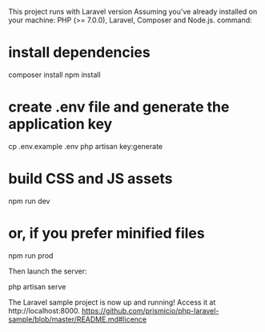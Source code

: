 This project runs with Laravel version
Assuming you've already installed on your machine: PHP (>= 7.0.0), Laravel, Composer and Node.js.
command:
# install dependencies
composer install
npm install

# create .env file and generate the application key
cp .env.example .env
php artisan key:generate

# build CSS and JS assets
npm run dev
# or, if you prefer minified files
npm run prod

Then launch the server:

php artisan serve

The Laravel sample project is now up and running! Access it at http://localhost:8000.
https://github.com/prismicio/php-laravel-sample/blob/master/README.md#licence
